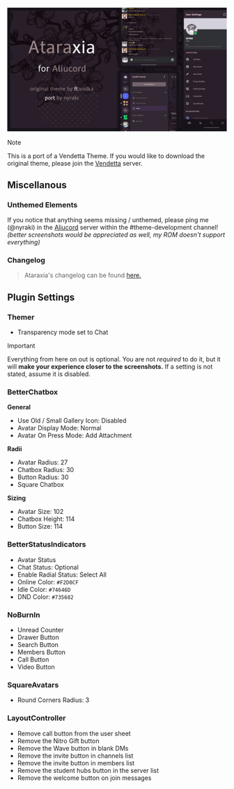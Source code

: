 ![Header](previews/Untitled27_20240117213059.png)

> [!Note]
> This is a port of a Vendetta Theme. If you would like to download the original theme, please join the [Vendetta](discord.gg/7N7aSMrerv) server.

## Miscellanous
### Unthemed Elements
If you notice that anything seems missing / unthemed, please ping me (@nyraki) in the [Aliucord](discord.gg/EsNDvBaHVU) server within the #theme-development channel!
_(better screenshots would be appreciated as well, my ROM doesn't support everything)_

### Changelog
> Ataraxia's changelog can be found [here.](https://github.com/myumichi/ataraxia-for-aliucord/blob/main/CHANGELOG.md)

## Plugin Settings
### Themer
- Transparency mode set to Chat

> [!Important]
> Everything from here on out is optional. You are not _required_ to do it, but it will __make your experience closer to the screenshots.__ If a setting is not stated, assume it is disabled.

### BetterChatbox
**General**
- Use Old / Small Gallery Icon: Disabled
- Avatar Display Mode: Normal
- Avatar On Press Mode: Add Attachment
  
**Radii**
- Avatar Radius: 27
- Chatbox Radius: 30
- Button Radius: 30
- Square Chatbox

**Sizing**
- Avatar Size: 102
- Chatbox Height: 114
- Button Size: 114

### BetterStatusIndicators
- Avatar Status
- Chat Status: Optional
- Enable Radial Status: Select All
- Online Color: `#F2D0CF`
- Idle Color: `#74646D`
- DND Color: `#735682`

### NoBurnIn
- Unread Counter
- Drawer Button
- Search Button
- Members Button
- Call Button
- Video Button

### SquareAvatars
- Round Corners Radius: 3

### LayoutController
- Remove call button from the user sheet
- Remove the Nitro Gift button
- Remove the Wave button in blank DMs
- Remove the invite button in channels list
- Remove the invite button in members list
- Remove the student hubs button in the server list
- Remove the welcome button on join messages
